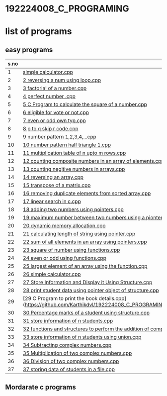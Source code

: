 # 192224008_C_PROGRAMING
# list of programs
## easy programs

| s.no | program link |
| --- | --- |
| 1 | [simple calculator.cpp](https://github.com/Karthikdvl/192224008_C_PROGRAMING/blob/main/simple%20calculator.cpp) |
| 2 | [2 reversing a num using loop.cpp](https://github.com/Karthikdvl/192224008_C_PROGRAMING/blob/main/2%20reversing%20a%20num%20using%20loop.cpp) |
| 3 | [3 factorial of a number.cpp](https://github.com/Karthikdvl/192224008_C_PROGRAMING/blob/main/3%20factorial%20of%20a%20number.cpp) |
| 4 | [4 perfect number .cpp](https://github.com/Karthikdvl/192224008_C_PROGRAMING/blob/main/4%20perfect%20number%20.cpp) |
| 5 | [5 C Program to calculate the square of a number.cpp](https://github.com/Karthikdvl/192224008_C_PROGRAMING/blob/main/5%20C%20Program%20to%20calculate%20the%20square%20of%20a%20number.cpp) |
| 6 | [6 eligible for vote or not.cpp](https://github.com/Karthikdvl/192224008_C_PROGRAMING/blob/main/6%20eligible%20for%20vote%20or%20not.cpp) |
| 7 | [7 even or odd own typ.cpp](https://github.com/Karthikdvl/192224008_C_PROGRAMING/blob/main/7%20even%20or%20odd%20own%20typ.cpp) |
| 8 | [8 p to q skip r code.cpp](https://github.com/Karthikdvl/192224008_C_PROGRAMING/blob/main/8%20p%20to%20q%20skip%20r%20code.cpp) |
| 9 | [9 number pattern 1,2,3,4,...cpp](https://github.com/Karthikdvl/192224008_C_PROGRAMING/blob/main/9%20number%20pattern%201%2C2%2C3%2C4%2C...cpp) |
| 10 | [10 number pattern half triangle 1.cpp](https://github.com/Karthikdvl/192224008_C_PROGRAMING/blob/main/10%20number%20pattern%20half%20triangle%201.cpp) |
| 11 | [11 multiplication table of n upto m rows.cpp](https://github.com/Karthikdvl/192224008_C_PROGRAMING/blob/main/11%20multiplication%20table%20of%20n%20upto%20m%20rows.cpp) |
| 12 | [12 counting composite numbers in an array of elements.cpp](https://github.com/Karthikdvl/192224008_C_PROGRAMING/blob/main/12%20counting%20composite%20numbers%20in%20an%20array%20of%20elements.cpp) |
| 13 | [13 counting negitive numbers in arrays.cpp](https://github.com/Karthikdvl/192224008_C_PROGRAMING/blob/main/13%20counting%20negitive%20numbers%20in%20arrays.cpp) |
| 14 | [14 reversing an array.cpp](https://github.com/Karthikdvl/192224008_C_PROGRAMING/blob/main/14%20reversing%20an%20array.cpp) |
| 15 | [15 transpose of a matrix.cpp](https://github.com/Karthikdvl/192224008_C_PROGRAMING/blob/main/15%20transpose%20of%20a%20matrix.cpp) |
| 16 | [16 removing duplicate elements from sorted array.cpp](https://github.com/Karthikdvl/192224008_C_PROGRAMING/blob/main/16%20removing%20duplicate%20elements%20from%20sorted%20array.cpp) |
| 17 | [17 linear search in c.cpp](https://github.com/Karthikdvl/192224008_C_PROGRAMING/blob/main/17%20linear%20search%20in%20c.cpp) |
| 18 | [18 adding two numbers using pointers.cpp](https://github.com/Karthikdvl/192224008_C_PROGRAMING/blob/main/18%20adding%20two%20numbers%20using%20pointers.cpp) |
| 19 | [19 maximum number between two numbers using a pionter.cpp](https://github.com/Karthikdvl/192224008_C_PROGRAMING/blob/main/19%20maximum%20number%20between%20two%20numbers%20using%20a%20pionter.cpp) |
| 20 | [20 dynamic memory allocation.cpp](https://github.com/Karthikdvl/192224008_C_PROGRAMING/blob/main/20%20dynamic%20memory%20allocation.cpp) |
| 21 | [21 calculating length of string using pointer.cpp](https://github.com/Karthikdvl/192224008_C_PROGRAMING/blob/main/21%20calculating%20length%20of%20string%20using%20pointer.cpp) |
| 22 | [22 sum of all elements in an array using pointers.cpp](https://github.com/Karthikdvl/192224008_C_PROGRAMING/blob/main/22%20sum%20of%20all%20elements%20in%20an%20array%20using%20pointers.cpp) |
| 23 | [23 square of number using functions.cpp](https://github.com/Karthikdvl/192224008_C_PROGRAMING/blob/main/23%20square%20of%20number%20using%20functions.cpp) |
| 24 | [24 even or odd using functions.cpp](https://github.com/Karthikdvl/192224008_C_PROGRAMING/blob/main/24%20even%20or%20odd%20using%20functions.cpp) |
| 25 | [25 largest element of an array using the function.cpp](https://github.com/Karthikdvl/192224008_C_PROGRAMING/blob/main/25%20largest%20element%20of%20an%20array%20using%20the%20function.cpp) |
| 26 | [26 simple calculator.cpp](https://github.com/Karthikdvl/192224008_C_PROGRAMING/blob/main/26%20simple%20calculator.cpp) |
| 27 | [27 Store Information and Display it Using Structure.cpp](https://github.com/Karthikdvl/192224008_C_PROGRAMING/blob/main/27%20Store%20Information%20and%20Display%20it%20Using%20Structure.cpp) |
| 28 | [28 print student data using pointer object of structure.cpp](https://github.com/Karthikdvl/192224008_C_PROGRAMING/blob/main/28%20print%20student%20data%20using%20pointer%20object%20of%20structure.cpp) |
| 29 | [29 C Program to print the book details.cpp](https://github.com/Karthikdvl/192224008_C_PROGRAMING/blob/main/29%20C%20Program%20to%20print%20the%20book%20details(.cpp) |
| 30 | [30 Percentage marks of a student using structure.cpp](https://github.com/Karthikdvl/192224008_C_PROGRAMING/blob/main/30%20Percentage%20marks%20of%20a%20student%20using%20structure.cpp) |
| 31 | [31 store information of n students.cpp](https://github.com/Karthikdvl/192224008_C_PROGRAMING/blob/main/31%20store%20information%20of%20n%20students.cpp) |
| 32 | [32 functions and structures to perform the addition of complex numbers.cpp](https://github.com/Karthikdvl/192224008_C_PROGRAMING/blob/main/32%20%20functions%20and%20structures%20to%20perform%20the%20addition%20of%20complex%20numbers.cpp) |
| 33 | [33 store information of n students using union.cpp](https://github.com/Karthikdvl/192224008_C_PROGRAMING/blob/main/33%20store%20information%20of%20n%20students%20using%20union.cpp) |
| 34 | [34 Subtracting complex numbers.cpp](https://github.com/Karthikdvl/192224008_C_PROGRAMING/blob/main/34%20%20Subtracting%20complex%20numbers.cpp) |
| 35 | [35 Multiplication of two complex numbers.cpp](https://github.com/Karthikdvl/192224008_C_PROGRAMING/blob/main/35%20Multiplication%20of%20two%20complex%20numbers.cpp) |
| 36 | [36 Division of two complex numbers.cpp](https://github.com/Karthikdvl/192224008_C_PROGRAMING/blob/main/36%20Division%20of%20two%20complex%20numbers.cpp) |
| 37 | [37 storing data of students in a file.cpp](https://github.com/Karthikdvl/192224008_C_PROGRAMING/blob/main/37%20storing%20data%20of%20students%20in%20a%20file.cpp) |

## Mordarate c programs



